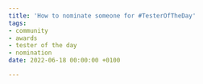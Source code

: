 ```yaml
---
title: 'How to nominate someone for #TesterOfTheDay'
tags:
- community
- awards
- tester of the day
- nomination
date: 2022-06-18 00:00:00 +0100

---
```

